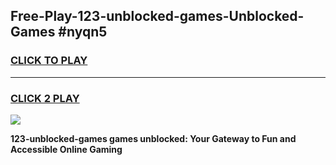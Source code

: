 
## Free-Play-123-unblocked-games-Unblocked-Games #nyqn5
<h3>
<a href="https://news.freeplayer.one?title=123-unblocked-games&ref=8M">CLICK TO PLAY</a></h3>
<hr>

<h3>
<a href="https://news.freeplayer.one?title=123-unblocked-games&ref=8M">CLICK 2 PLAY</a>
  
</h3>

<a href="https://news.freeplayer.one?title=123-unblocked-games&ref=8M"><img src="https://clearcache.store/games.png"></a>


**123-unblocked-games games unblocked: Your Gateway to Fun and Accessible Online Gaming**
